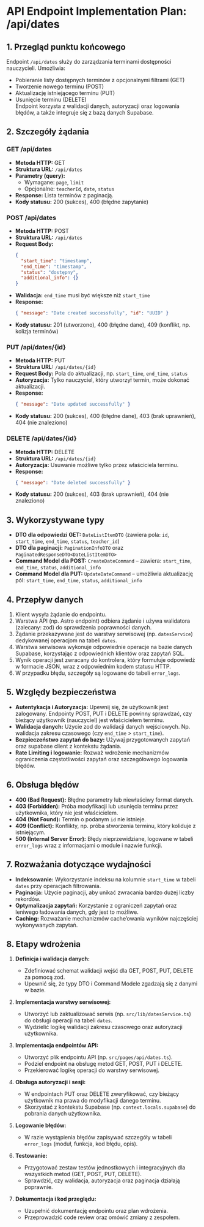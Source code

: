 # API Endpoint Implementation Plan: /api/dates

## 1. Przegląd punktu końcowego
Endpoint `/api/dates` służy do zarządzania terminami dostępności nauczycieli. Umożliwia:
- Pobieranie listy dostępnych terminów z opcjonalnymi filtrami (GET)
- Tworzenie nowego terminu (POST)
- Aktualizację istniejącego terminu (PUT)
- Usunięcie terminu (DELETE)  
Endpoint korzysta z walidacji danych, autoryzacji oraz logowania błędów, a także integruje się z bazą danych Supabase.

## 2. Szczegóły żądania
### GET /api/dates
- **Metoda HTTP:** GET
- **Struktura URL:** `/api/dates`
- **Parametry (query):**
  - Wymagane: `page`, `limit`
  - Opcjonalne: `teacherId`, `date`, `status`
- **Response:** Lista terminów z paginacją.
- **Kody statusu:** 200 (sukces), 400 (błędne zapytanie)

### POST /api/dates
- **Metoda HTTP:** POST
- **Struktura URL:** `/api/dates`
- **Request Body:**  
  ```json
  {
    "start_time": "timestamp",
    "end_time": "timestamp",
    "status": "dostępny",
    "additional_info": {}
  }
  ```
- **Walidacja:** `end_time` musi być większe niż `start_time`
- **Response:**  
  ```json
  { "message": "Date created successfully", "id": "UUID" }
  ```
- **Kody statusu:** 201 (utworzono), 400 (błędne dane), 409 (konflikt, np. kolizja terminów)

### PUT /api/dates/{id}
- **Metoda HTTP:** PUT
- **Struktura URL:** `/api/dates/{id}`
- **Request Body:** Pola do aktualizacji, np. `start_time`, `end_time`, `status`
- **Autoryzacja:** Tylko nauczyciel, który utworzył termin, może dokonać aktualizacji.
- **Response:**  
  ```json
  { "message": "Date updated successfully" }
  ```
- **Kody statusu:** 200 (sukces), 400 (błędne dane), 403 (brak uprawnień), 404 (nie znaleziono)

### DELETE /api/dates/{id}
- **Metoda HTTP:** DELETE
- **Struktura URL:** `/api/dates/{id}`
- **Autoryzacja:** Usuwanie możliwe tylko przez właściciela terminu.
- **Response:**  
  ```json
  { "message": "Date deleted successfully" }
  ```
- **Kody statusu:** 200 (sukces), 403 (brak uprawnień), 404 (nie znaleziono)

## 3. Wykorzystywane typy
- **DTO dla odpowiedzi GET:** `DateListItemDTO` (zawiera pola: `id`, `start_time`, `end_time`, `status`, `teacher_id`)
- **DTO dla paginacji:** `PaginationInfoDTO` oraz `PaginatedResponseDTO<DateListItemDTO>`
- **Command Model dla POST:** `CreateDateCommand` – zawiera: `start_time`, `end_time`, `status`, `additional_info`
- **Command Model dla PUT:** `UpdateDateCommand` – umożliwia aktualizację pól: `start_time`, `end_time`, `status`, `additional_info`

## 4. Przepływ danych
1. Klient wysyła żądanie do endpointu.
2. Warstwa API (np. Astro endpoint) odbiera żądanie i używa walidatora (zalecany: zod) do sprawdzenia poprawności danych.
3. Żądanie przekazywane jest do warstwy serwisowej (np. `datesService`) dedykowanej operacjom na tabeli `dates`.
4. Warstwa serwisowa wykonuje odpowiednie operacje na bazie danych Supabase, korzystając z odpowiednich klientów oraz zapytań SQL.
5. Wynik operacji jest zwracany do kontrolera, który formułuje odpowiedź w formacie JSON, wraz z odpowiednim kodem statusu HTTP.
6. W przypadku błędu, szczegóły są logowane do tabeli `error_logs`.

## 5. Względy bezpieczeństwa
- **Autentykacja i Autoryzacja:** Upewnij się, że użytkownik jest zalogowany. Endpointy POST, PUT i DELETE powinny sprawdzać, czy bieżący użytkownik (nauczyciel) jest właścicielem terminu.
- **Walidacja danych:** Użycie zod do walidacji danych wejściowych. Np. walidacja zakresu czasowego (czy `end_time` > `start_time`).
- **Bezpieczeństwo zapytań do bazy:** Używaj przygotowanych zapytań oraz supabase client z kontekstu żądania.
- **Rate Limiting i logowanie:** Rozważ wdrożenie mechanizmów ograniczenia częstotliwości zapytań oraz szczegółowego logowania błędów.

## 6. Obsługa błędów
- **400 (Bad Request):** Błędne parametry lub niewłaściwy format danych.
- **403 (Forbidden):** Próba modyfikacji lub usunięcia terminu przez użytkownika, który nie jest właścicielem.
- **404 (Not Found):** Termin o podanym `id` nie istnieje.
- **409 (Conflict):** Konflikty, np. próba stworzenia terminu, który koliduje z istniejącym.
- **500 (Internal Server Error):** Błędy nieprzewidziane, logowane w tabeli `error_logs` wraz z informacjami o module i nazwie funkcji.

## 7. Rozważania dotyczące wydajności
- **Indeksowanie:** Wykorzystanie indeksu na kolumnie `start_time` w tabeli `dates` przy operacjach filtrowania.
- **Paginacja:** Użycie paginacji, aby unikać zwracania bardzo dużej liczby rekordów.
- **Optymalizacja zapytań:** Korzystanie z ograniczeń zapytań oraz leniwego ładowania danych, gdy jest to możliwe.
- **Caching:** Rozważanie mechanizmów cache’owania wyników najczęściej wykonywanych zapytań.

## 8. Etapy wdrożenia
1. **Definicja i walidacja danych:**
   - Zdefiniować schemat walidacji wejść dla GET, POST, PUT, DELETE za pomocą zod.
   - Upewnić się, że typy DTO i Command Modele zgadzają się z danymi w bazie.

2. **Implementacja warstwy serwisowej:**
   - Utworzyć lub zaktualizować serwis (np. `src/lib/datesService.ts`) do obsługi operacji na tabeli `dates`.
   - Wydzielić logikę walidacji zakresu czasowego oraz autoryzacji użytkownika.

3. **Implementacja endpointów API:**
   - Utworzyć plik endpointu API (np. `src/pages/api/dates.ts`).
   - Podziel endpoint na obsługę metod GET, POST, PUT i DELETE.
   - Przekierować logikę operacji do warstwy serwisowej.

4. **Obsługa autoryzacji i sesji:**
   - W endpointach PUT oraz DELETE zweryfikować, czy bieżący użytkownik ma prawa do modyfikacji danego terminu.
   - Skorzystać z kontekstu Supabase (np. `context.locals.supabase`) do pobrania danych użytkownika.

5. **Logowanie błędów:**
   - W razie wystąpienia błędów zapisywać szczegóły w tabeli `error_logs` (moduł, funkcja, kod błędu, opis).

6. **Testowanie:**
   - Przygotować zestaw testów jednostkowych i integracyjnych dla wszystkich metod (GET, POST, PUT, DELETE).
   - Sprawdzić, czy walidacja, autoryzacja oraz paginacja działają poprawnie.

7. **Dokumentacja i kod przeglądu:**
   - Uzupełnić dokumentację endpointu oraz plan wdrożenia.
   - Przeprowadzić code review oraz omówić zmiany z zespołem.
